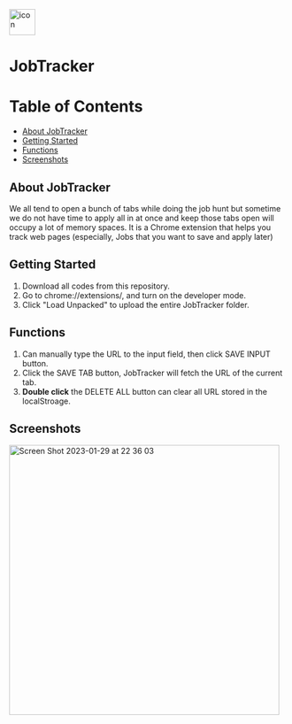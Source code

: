 <img width="47" alt="icon" src="https://user-images.githubusercontent.com/39294611/215402796-31e76c36-b52b-45c6-9ff3-336daedea444.png">

# JobTracker

# Table of Contents
- [About JobTracker](#About-JobTracker)
- [Getting Started](#Getting-Started)
- [Functions](#Functions)
- [Screenshots](#Screenshots)

## About JobTracker
We all tend to open a bunch of tabs while doing the job hunt but sometime we do not have time to apply all in at once and keep those tabs open will occupy a lot of memory spaces. It is a Chrome extension that helps you track web pages (especially, Jobs that you want to save and apply later)

## Getting Started
1. Download all codes from this repository.
2. Go to chrome://extensions/, and turn on the developer mode.
3. Click "Load Unpacked" to upload the entire JobTracker folder.

## Functions
1. Can manually type the URL to the input field, then click SAVE INPUT button.
2. Click the SAVE TAB button, JobTracker will fetch the URL of the current tab.
3. **Double click** the DELETE ALL button can clear all URL stored in the localStroage.

## Screenshots
<img width="488" alt="Screen Shot 2023-01-29 at 22 36 03" src="https://user-images.githubusercontent.com/39294611/215405269-3b0599dd-f129-45d8-86c9-f18479b3e4d1.png">



